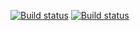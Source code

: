 [![Build status](https://ci.appveyor.com/api/projects/status/akofpbgw69k87fd5?svg=true)](https://ci.appveyor.com/project/Berendoska/homeworkjar)
[![Build status](https://ci.appveyor.com/api/projects/status/akofpbgw69k87fd5/branch/main?svg=true)](https://ci.appveyor.com/project/Berendoska/homeworkjar/branch/main)